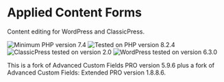 # Applied Content Forms

Content editing for WordPress and ClassicPress.

![Minimum PHP version 7.4](https://img.shields.io/badge/PHP_minimum-7.4-8892bf.svg?style=flat-square)
![Tested on PHP version 8.2.4](https://img.shields.io/badge/PHP_tested-8.2.4-8892bf.svg?style=flat-square)
![ClassicPress tested on version 2.0](https://img.shields.io/badge/ClassicPress_tested-2.0-03768e.svg?style=flat-square)
![WordPress tested on version 6.3.0](https://img.shields.io/badge/WordPress_tested-6.3.0-2271b1.svg?style=flat-square)

This is a fork of Advanced Custom Fields PRO version 5.9.6 plus a fork of Advanced Custom Fields: Extended PRO version 1.8.8.6.

